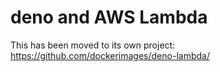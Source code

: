 # deno and AWS Lambda

This has been moved to its own project: https://github.com/dockerimages/deno-lambda/
